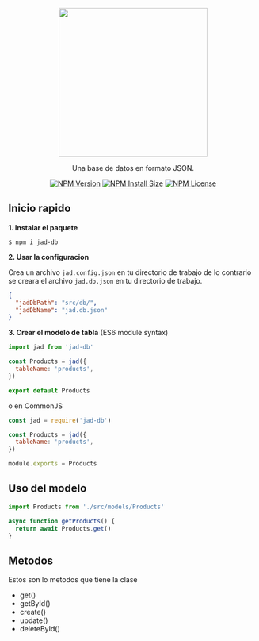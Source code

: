 <p align="center">
<img src="https://i.ibb.co/jyQxXBb/JAD.png" width="300">
</p>
<p align="center">
Una base de datos en formato JSON.
</p>
<div align="center">

[![NPM Version][npm-version-image]][npm-version-url]
[![NPM Install Size][npm-install-size-image]][npm-install-size-url]
[![NPM License][license-image]][license-url]

</div>

## Inicio rapido

**1. Instalar el paquete**

```shell
$ npm i jad-db
```

**2. Usar la configuracion**

Crea un archivo `jad.config.json` en tu directorio de trabajo de lo contrario se creara el archivo `jad.db.json` en tu directorio de trabajo.

```json
{
  "jadDbPath": "src/db/",
  "jadDbName": "jad.db.json"
}
```

**3. Crear el modelo de tabla** (ES6 module syntax)

```js
import jad from 'jad-db'

const Products = jad({
  tableName: 'products',
})

export default Products
```

o en CommonJS

```js
const jad = require('jad-db')

const Products = jad({
  tableName: 'products',
})

module.exports = Products
```

## Uso del modelo

```js
import Products from './src/models/Products'

async function getProducts() {
  return await Products.get()
}
```

## Metodos

Estos son lo metodos que tiene la clase

- get()
- getById()
- create()
- update()
- deleteById()

[npm-version-url]: https://www.npmjs.com/package/jad-db
[npm-version-image]: https://badgen.net/npm/v/jad-db
[npm-install-size-image]: https://packagephobia.com/badge?p=jad-db
[npm-install-size-url]: https://packagephobia.com/result?p=jad-db
[license-image]: https://badgen.net/npm/license/jad-db
[license-url]: https://github.com/json-as-db/json-as-db/blob/master/LICENSE
